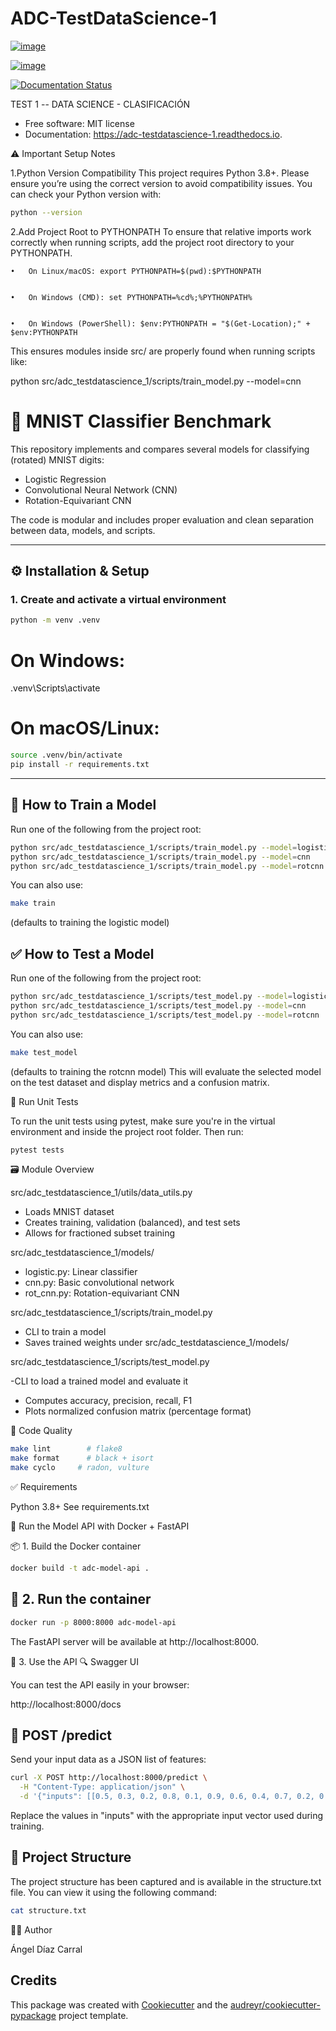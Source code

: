 # ADC-TestDataScience-1

[![image](https://img.shields.io/pypi/v/adc_testdatascience_1.svg)](https://pypi.python.org/pypi/adc_testdatascience_1)

[![image](https://img.shields.io/travis/adiazcarral/adc_testdatascience_1.svg)](https://travis-ci.com/adiazcarral/adc_testdatascience_1)

[![Documentation Status](https://readthedocs.org/projects/adc-testdatascience-1/badge/?version=latest)](https://adc-testdatascience-1.readthedocs.io/en/latest/?version=latest)

TEST 1 -- DATA SCIENCE - CLASIFICACIÓN

-   Free software: MIT license
-   Documentation: <https://adc-testdatascience-1.readthedocs.io>.

⚠️ Important Setup Notes

1.Python Version Compatibility
This project requires Python 3.8+. Please ensure you’re using the correct version to avoid compatibility issues.
You can check your Python version with:
```bash
python --version
```

2.Add Project Root to PYTHONPATH
To ensure that relative imports work correctly when running scripts, add the project root directory to your PYTHONPATH.

	•	On Linux/macOS: export PYTHONPATH=$(pwd):$PYTHONPATH


	•	On Windows (CMD): set PYTHONPATH=%cd%;%PYTHONPATH%


	•	On Windows (PowerShell): $env:PYTHONPATH = "$(Get-Location);" + $env:PYTHONPATH


This ensures modules inside src/ are properly found when running scripts like:

python src/adc_testdatascience_1/scripts/train_model.py --model=cnn

# 🧠 MNIST Classifier Benchmark

This repository implements and compares several models for classifying (rotated) MNIST digits:

- Logistic Regression
- Convolutional Neural Network (CNN)
- Rotation-Equivariant CNN

The code is modular and includes proper evaluation and clean separation between data, models, and scripts.

---

## ⚙️ Installation & Setup

### 1. Create and activate a virtual environment

```bash
python -m venv .venv
```
# On Windows:
.venv\Scripts\activate
# On macOS/Linux:
```bash
source .venv/bin/activate
pip install -r requirements.txt
```
---

## 🚀 How to Train a Model

Run one of the following from the project root:
```bash
python src/adc_testdatascience_1/scripts/train_model.py --model=logistic
python src/adc_testdatascience_1/scripts/train_model.py --model=cnn
python src/adc_testdatascience_1/scripts/train_model.py --model=rotcnn
```
You can also use:
```bash
make train
```
(defaults to training the logistic model)

## ✅ How to Test a Model

Run one of the following from the project root:
```bash
python src/adc_testdatascience_1/scripts/test_model.py --model=logistic
python src/adc_testdatascience_1/scripts/test_model.py --model=cnn
python src/adc_testdatascience_1/scripts/test_model.py --model=rotcnn
```
You can also use:
```bash
make test_model
```
(defaults to training the rotcnn model)
This will evaluate the selected model on the test dataset and display metrics and a confusion matrix.

🧪 Run Unit Tests

To run the unit tests using pytest, make sure you're in the virtual environment and inside the project root folder. Then run:

```bash
pytest tests
```

🗃️ Module Overview

src/adc_testdatascience_1/utils/data_utils.py

- Loads MNIST dataset
- Creates training, validation (balanced), and test sets
- Allows for fractioned subset training

src/adc_testdatascience_1/models/

- logistic.py: Linear classifier
- cnn.py: Basic convolutional network
- rot_cnn.py: Rotation-equivariant CNN

src/adc_testdatascience_1/scripts/train_model.py

- CLI to train a model
- Saves trained weights under src/adc_testdatascience_1/models/

src/adc_testdatascience_1/scripts/test_model.py

-CLI to load a trained model and evaluate it
- Computes accuracy, precision, recall, F1
- Plots normalized confusion matrix (percentage format)

🧹 Code Quality
```bash
make lint        # flake8
make format      # black + isort
make cyclo     # radon, vulture
```
✅ Requirements

Python 3.8+
See requirements.txt

🐳 Run the Model API with Docker + FastAPI

📦 1. Build the Docker container
```bash
docker build -t adc-model-api .
```

## 🚀 2. Run the container
```bash
docker run -p 8000:8000 adc-model-api
```

The FastAPI server will be available at http://localhost:8000.

🧪 3. Use the API
🔍 Swagger UI

You can test the API easily in your browser:

http://localhost:8000/docs

## 🔮 POST /predict

Send your input data as a JSON list of features:
```bash
curl -X POST http://localhost:8000/predict \
  -H "Content-Type: application/json" \
  -d '{"inputs": [[0.5, 0.3, 0.2, 0.8, 0.1, 0.9, 0.6, 0.4, 0.7, 0.2, 0.1, 0.3, 0.5, 0.6, 0.2, 0.9, 0.4, 0.1, 0.7, 0.8, 0.3, 0.4, 0.6, 0.2, 0.5, 0.3]]}'
```
Replace the values in "inputs" with the appropriate input vector used during training.

## 📁 Project Structure
The project structure has been captured and is available in the structure.txt file. You can view it using the following command:
```bash
cat structure.txt
```

🧑‍💻 Author

Ángel Díaz Carral

## Credits

This package was created with
[Cookiecutter](https://github.com/audreyr/cookiecutter) and the
[audreyr/cookiecutter-pypackage](https://github.com/audreyr/cookiecutter-pypackage)
project template.
